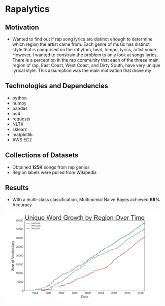 # Rapalytics

## Motivation
* Wanted to find out if rap song lyrics are distinct enough to determine which region the artist came from. Each genre of music has distinct style that is comprised on the rhhythm, beat, tempo, lyrics, artist voice. However, I wanted to constrain the problem to only look at songs lyrics. There is a perception in the rap community that each of the threee main region of rap, East Coast, West Coast, and Dirty South, have very unique lyrical style. This assumption was the main motivation that drove my

## Technologies and Dependencies
* python
* numpy
* pandas
* bs4
* requests
* NLTK
* sklearn
* matplotlib
* AWS EC2

## Collections of Datasets
* Obtained **125K** songs from rap genius
* Region labels were pulled from Wikipedia


## Results
* With a multi-class classification, Multinomial Naive Bayes achieved **68%** Accuracy

![Alt text](/images/alt_word_growth_by_region.png?raw=true "Unique Word Growth")
